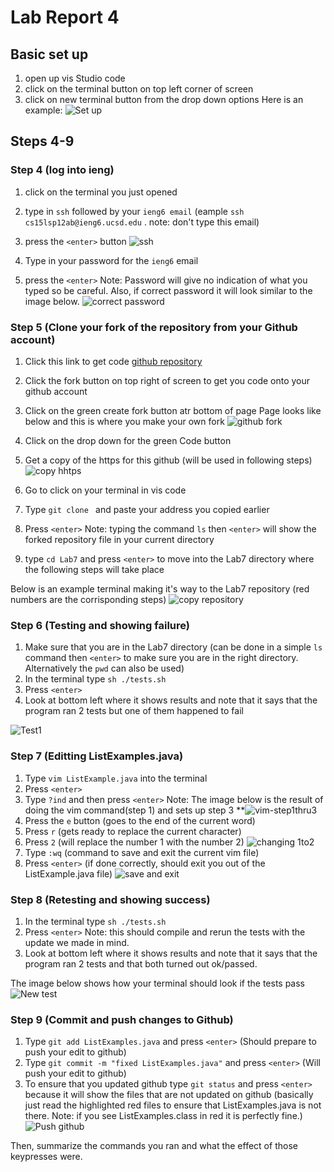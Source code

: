 # Lab Report 4

## Basic set up
1. open up vis Studio code
2. click on the terminal button on top left corner of screen
3. click on new terminal button from the drop down options
Here is an example:
![Set up](https://github.com/angelocake/cse15l-LabReport4/assets/130005453/7b73323b-3b38-49b2-879c-aa63c1ed723f)

## Steps 4-9

### Step 4 (log into ieng)
1. click on the terminal you just opened
2. type in `ssh` followed by your `ieng6 email` (eample `ssh cs15lsp12ab@ieng6.ucsd.edu` . note: don't type this email)
3. press the `<enter>` button
![ssh](https://github.com/angelocake/cse15l-LabReport4/assets/130005453/2689364c-c8e5-4b07-8d11-1e059ef9b0f9)

4. Type in your password for the `ieng6` email
5. press the `<enter>`
Note: Password will give no indication of what you typed so be careful. Also, if correct password it will look similar to the image below.
![correct password](https://github.com/angelocake/cse15l-LabReport4/assets/130005453/2d250752-54e7-46f7-b4e3-7140c4684631)

### Step 5 (Clone your fork of the repository from your Github account)
1. Click this link to get code [github repository](https://github.com/ucsd-cse15l-s23/lab7)
2. Click the fork button on top right of screen to get you code onto your github account
3. Click on the green create fork button atr bottom of page
Page looks like below and this is where you make your own fork
![github fork](https://github.com/angelocake/cse15l-LabReport4/assets/130005453/b85c2891-539c-4568-94dc-38ebb50d376a)
4. Click on the drop down for the green Code button
5. Get a copy of the https for this github (will be used in following steps)
![copy hhtps](https://github.com/angelocake/cse15l-LabReport4/assets/130005453/739d9a1c-18fc-42e0-9746-c4e2a9427b42)

6. Go to click on your terminal in vis code
7. Type `git clone ` and paste your address you copied earlier
8. Press `<enter>`
Note: typing the command `ls` then `<enter>` will show the forked repository file in your current directory 
9. type `cd Lab7` and press `<enter>` to move into the Lab7 directory where the following steps will take place

Below is an example terminal making it's way to the Lab7 repository (red numbers are the corrisponding steps)
![copy repository](https://github.com/angelocake/cse15l-LabReport4/assets/130005453/044bb8ec-35ef-49dc-ac17-26bb3ed003d7)


### Step 6 (Testing and showing failure)
1. Make sure that you are in the Lab7 directory (can be done in a simple `ls` command then `<enter>` to make sure you are in the right directory. Alternatively the `pwd` can also be used)
2. In the terminal type `sh ./tests.sh`
3. Press `<enter>`
4. Look at bottom left where it shows results and note that it says that the program ran 2 tests but one of them happened to fail

![Test1](https://github.com/angelocake/cse15l-LabReport4/assets/130005453/c2ab67af-87c0-4452-95f5-b4e68a54ed8a)


### Step 7 (Editting ListExamples.java)
1. Type `vim ListExample.java` into the terminal
2. Press `<enter>`
3. Type `?ind` and then press `<enter>`
Note: The image below is the result of doing the vim command(step 1) and sets up step 3 
**![vim-step1thru3](https://github.com/angelocake/cse15l-LabReport4/assets/130005453/0adfbb39-fd8f-4e1d-810c-f3ad74fa4c36)
4. Press the `e` button (goes to the end of the current word)
5. Press `r` (gets ready to replace the current character)
6. Press `2` (will replace the number 1 with the number 2)
![changing 1to2](https://github.com/angelocake/cse15l-LabReport4/assets/130005453/ff296f70-9fd5-43f7-b2dc-ac007831e1d6)
7. Type `:wq` (command to save and exit the current vim file)
8. Press `<enter>` (if done correctly, should exit you out of the ListExample.java file)
![save and exit](https://github.com/angelocake/cse15l-LabReport4/assets/130005453/8db3f9c0-52cd-4385-90bb-82a6fd472c64)


### Step 8 (Retesting and showing success)
1. In the terminal type `sh ./tests.sh`
2. Press `<enter>`
Note: this should compile and rerun the tests with the update we made in mind.
3. Look at bottom left where it shows results and note that it says that the program ran 2 tests and that both turned out ok/passed.

The image below shows how your terminal should look if the tests pass
![New test](https://github.com/angelocake/cse15l-LabReport4/assets/130005453/1ff67146-6ffc-40fe-ba27-9908c7c906e3)


### Step 9 (Commit and push changes to Github)
1. Type `git add ListExamples.java` and press `<enter>`   (Should prepare to push your edit to github)
2. Type `git commit -m "fixed ListExamples.java"` and press `<enter>` (Will push your edit to github)
3. To ensure that you updated github type `git status` and press `<enter>` because it will show the files that are not updated on github
(basically just read the highlighted red files to ensure that ListExamples.java is not there. Note: if you see ListExamples.class in red it is perfectly fine.)
![Push github](https://github.com/angelocake/cse15l-LabReport4/assets/130005453/4c42cb75-8f79-487b-867d-1c7442ed42c6)



Then, summarize the commands you ran and what the effect of those keypresses were.

  
  
  
  
  
  
  
  
  
  
  
  
  
  
  
  
  
  
  
  
  
  
